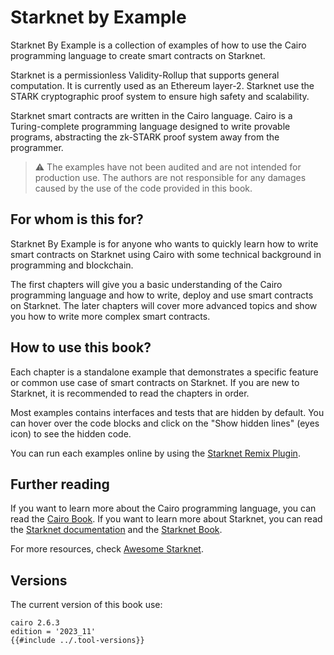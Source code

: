# Starknet by Example

Starknet By Example is a collection of examples of how to use the Cairo programming language to create smart contracts on Starknet.

Starknet is a permissionless Validity-Rollup that supports general computation. It is currently used as an Ethereum layer-2. Starknet use the STARK cryptographic proof system to ensure high safety and scalability.

Starknet smart contracts are written in the Cairo language. Cairo is a Turing-complete programming language designed to write provable programs, abstracting the zk-STARK proof system away from the programmer.

> ⚠️ The examples have not been audited and are not intended for production use.
> The authors are not responsible for any damages caused by the use of the code provided in this book.

## For whom is this for?

Starknet By Example is for anyone who wants to quickly learn how to write smart contracts on Starknet using Cairo with some technical background in programming and blockchain.

The first chapters will give you a basic understanding of the Cairo programming language and how to write, deploy and use smart contracts on Starknet.
The later chapters will cover more advanced topics and show you how to write more complex smart contracts.

## How to use this book?

Each chapter is a standalone example that demonstrates a specific feature or common use case of smart contracts on Starknet. If you are new to Starknet, it is recommended to read the chapters in order.

Most examples contains interfaces and tests that are hidden by default. You can hover over the code blocks and click on the "Show hidden lines" (eyes icon) to see the hidden code.

You can run each examples online by using the [Starknet Remix Plugin](https://remix.ethereum.org/?#activate=Starknet).

## Further reading

If you want to learn more about the Cairo programming language, you can read the [Cairo Book](https://book.cairo-lang.org).
If you want to learn more about Starknet, you can read the [Starknet documentation](https://docs.starknet.io/) and the [Starknet Book](https://book.starknet.io).

For more resources, check [Awesome Starknet](https://github.com/keep-starknet-strange/awesome-starknet).

## Versions

The current version of this book use:
```
cairo 2.6.3
edition = '2023_11'
{{#include ../.tool-versions}}
```
